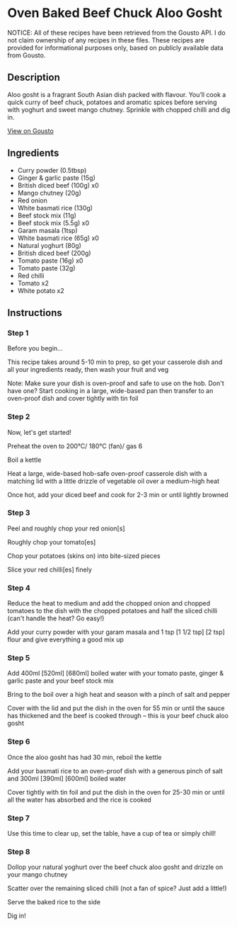 # Oven Baked Beef Chuck Aloo Gosht

NOTICE: All of these recipes have been retrieved from the Gousto API. I do not claim ownership of any recipes in these files. These recipes are provided for informational purposes only, based on publicly available data from Gousto.

## Description

Aloo gosht is a fragrant South Asian dish packed with flavour. You’ll cook a quick curry of beef chuck, potatoes and aromatic spices before serving with yoghurt and sweet mango chutney. Sprinkle with chopped chilli and dig in. 

[View on Gousto](https://www.gousto.co.uk/recipes/cookbook/oven-baked-beef-chuck-aloo-gosht)

## Ingredients

- Curry powder (0.5tbsp)
- Ginger & garlic paste (15g)
- British diced beef (100g) x0
- Mango chutney (20g)
- Red onion
- White basmati rice (130g)
- Beef stock mix (11g)
- Beef stock mix (5.5g) x0
- Garam masala (1tsp)
- White basmati rice (65g) x0
- Natural yoghurt (80g)
- British diced beef (200g)
- Tomato paste (16g) x0
- Tomato paste (32g)
- Red chilli
- Tomato x2
- White potato x2

## Instructions


### Step 1

Before you begin...

This recipe takes around 5-10 min to prep, so get your casserole dish and all your ingredients ready, then wash your fruit and veg

Note: Make sure your dish is oven-proof and safe to use on the hob. Don't have one? Start cooking in a large, wide-based pan then transfer to an oven-proof dish and cover tightly with tin foil


### Step 2

Now, let's get started!

Preheat the oven to 200°C/ 180°C (fan)/ gas 6

Boil a kettle

Heat a large, wide-based hob-safe oven-proof casserole dish with a matching lid with a little drizzle of vegetable oil over a medium-high heat

Once hot, add your diced beef and cook for 2-3 min or until lightly browned


### Step 3

Peel and roughly chop your red onion[s]

Roughly chop your tomato[es]

Chop your potatoes (skins on) into bite-sized pieces

Slice your red chilli[es] finely


### Step 4

Reduce the heat to medium and add the chopped onion and chopped tomatoes to the dish with the chopped potatoes and half the sliced chilli (can't handle the heat? Go easy!)

Add your curry powder with your garam masala and 1 tsp <span class="text-purple">[1 1/2 tsp]</span> <span class="text-danger">[2 tsp] </span>flour and give everything a good mix up


### Step 5

Add 400ml <span class="text-purple">[520ml]</span> <span class="text-danger">[680ml] </span>boiled water with your tomato paste, ginger & garlic paste and your beef stock mix

Bring to the boil over a high heat and season with a pinch of salt and pepper

Cover with the lid and put the dish in the oven for 55 min or until the sauce has thickened and the beef is cooked through – this is your beef chuck aloo gosht


### Step 6

Once the aloo gosht has had 30 min, reboil the kettle

Add your basmati rice to an oven-proof dish with a generous pinch of salt and 300ml <span class="text-purple">[390ml] </span><span class="text-danger">[600ml]</span> boiled water

Cover tightly with tin foil and put the dish in the oven for 25-30 min or until all the water has absorbed and the rice is cooked


### Step 7

Use this time to clear up, set the table, have a cup of tea or simply chill!

### Step 8

Dollop your natural yoghurt over the beef chuck aloo gosht and drizzle on your mango chutney

Scatter over the remaining sliced chilli (not a fan of spice? Just add a little!)

Serve the baked rice to the side

Dig in!


